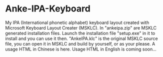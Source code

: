 # Anke-IPA-Keyboard
My IPA (International phonetic alphabet) keyboard layout created with Microsoft Keyboard Layout Creater (MSKLC).
In "ankeipa.zip" are MSKLC generated installation files. Launch the installation file "setup.exe" in it to install and you can use it then.
"AnkeIPA.klc" is the original MSKLC source file, you can open it in MSKLC and build by yourself, or as your please.
A usage HTML in Chinese is here. Usage HTML in English is coming soon...
